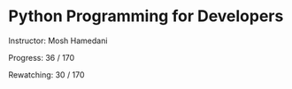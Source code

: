 
# Python Programming for Developers

Instructor: Mosh Hamedani

Progress: 36 / 170

Rewatching: 30 / 170
